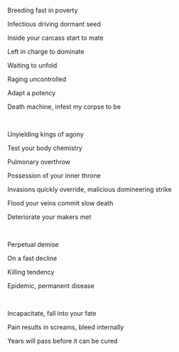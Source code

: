 Breeding fast in poverty

Infectious driving dormant seed

Inside your carcass start to mate

Left in charge to dominate

Waiting to unfold

Raging uncontrolled

Adapt a potency

Death machine, infest my corpse to be

<br>

Unyielding kings of agony

Test your body chemistry

Pulmonary overthrow

Possession of your inner throne

Invasions quickly override, malicious domineering strike

Flood your veins commit slow death

Deteriorate your makers met

<br>

Perpetual demise

On a fast decline

Killing tendency

Epidemic, permanent disease

<br>

Incapacitate, fall into your fate

Pain results in screams, bleed internally

Years will pass before it can be cured
